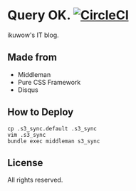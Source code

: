 Query OK.
[![CircleCI](https://circleci.com/gh/ikuwow/query_ok.svg?style=svg)](https://circleci.com/gh/ikuwow/query_ok)
===========================


ikuwow's IT blog.

## Made from

* Middleman
* Pure CSS Framework
* Disqus

## How to Deploy

```
cp .s3_sync.default .s3_sync
vim .s3_sync
bundle exec middleman s3_sync
```

## License

All rights reserved.

